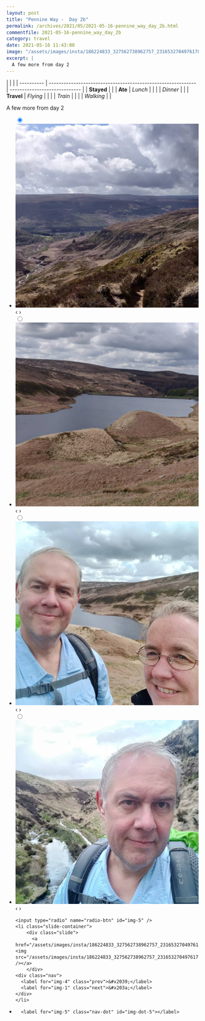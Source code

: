 ```yaml
---
layout: post
title: "Pennine Way -  Day 2b"
permalink: /archives/2021/05/2021-05-16-pennine_way_day_2b.html
commentfile: 2021-05-16-pennine_way_day_2b
category: travel
date: 2021-05-16 11:43:00
image: "/assets/images/insta/186224833_327562738962757_231653270497617842_n_17897645191946915.jpg"
excerpt: |
  A few more from day 2
---
```


|            |                                                              |
| ---------- | ------------------------------------------------------------ | ----------------------------- |
| **Stayed** |  |
| **Ate**    | _Lunch_                                                      |          |
|            | _Dinner_                                                     |          |
| **Travel** | _Flying_                                                     |          |
|            | _Train_                                                      |          |
|            | _Walking_                                                    |          |


A few more from day 2


<ul class="slides">
    <input type="radio" name="radio-btn" id="img-1" checked="checked" />
    <li class="slide-container">
        <div class="slide">
          <a href="/assets/images/insta/185945778_141216038028696_160019210713837333_n_17919406837656014.jpg"><img src="/assets/images/insta/185945778_141216038028696_160019210713837333_n_17919406837656014.jpg" /></a>
        </div>
    <div class="nav">
      <label for="img-5" class="prev">&#x2039;</label>
      <label for="img-2" class="next">&#x203a;</label>
    </div>
    </li>
        <input type="radio" name="radio-btn" id="img-2"  />
    <li class="slide-container">
        <div class="slide">
          <a href="/assets/images/insta/186348319_805054277045767_8223727298298057616_n_18227400424041388.jpg"><img src="/assets/images/insta/186348319_805054277045767_8223727298298057616_n_18227400424041388.jpg" /></a>
        </div>
    <div class="nav">
      <label for="img-1" class="prev">&#x2039;</label>
      <label for="img-3" class="next">&#x203a;</label>
    </div>
    </li>
        <input type="radio" name="radio-btn" id="img-3"  />
    <li class="slide-container">
        <div class="slide">
          <a href="/assets/images/insta/186961095_333412138168266_1823099167174955968_n_17875631027377728.jpg"><img src="/assets/images/insta/186961095_333412138168266_1823099167174955968_n_17875631027377728.jpg" /></a>
        </div>
    <div class="nav">
      <label for="img-2" class="prev">&#x2039;</label>
      <label for="img-4" class="next">&#x203a;</label>
    </div>
    </li>
        <input type="radio" name="radio-btn" id="img-4"  />
    <li class="slide-container">
        <div class="slide">
          <a href="/assets/images/insta/186341444_468668067575439_3565754641706116654_n_18144550864165331.jpg"><img src="/assets/images/insta/186341444_468668067575439_3565754641706116654_n_18144550864165331.jpg" /></a>
        </div>
    <div class="nav">
      <label for="img-3" class="prev">&#x2039;</label>
      <label for="img-5" class="next">&#x203a;</label>
    </div>
    </li>
    
    <input type="radio" name="radio-btn" id="img-5" />
    <li class="slide-container">
        <div class="slide">
          <a href="/assets/images/insta/186224833_327562738962757_231653270497617842_n_17897645191946915.jpg"><img src="/assets/images/insta/186224833_327562738962757_231653270497617842_n_17897645191946915.jpg" /></a>
        </div>
    <div class="nav">
      <label for="img-4" class="prev">&#x2039;</label>
      <label for="img-1" class="next">&#x203a;</label>
    </div>
    </li>
			
<li class="nav-dots">
      <label for="img-1" class="nav-dot" id="img-dot-1"></label>
      <label for="img-2" class="nav-dot" id="img-dot-2"></label>
      <label for="img-3" class="nav-dot" id="img-dot-3"></label>
      <label for="img-4" class="nav-dot" id="img-dot-4"></label>

      <label for="img-5" class="nav-dot" id="img-dot-5"></label>

</li>
</ul>        
             

		